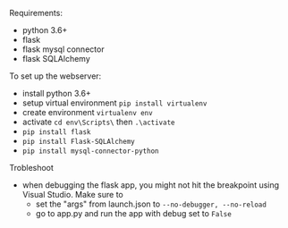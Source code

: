 Requirements:
- python 3.6+
- flask
- flask mysql connector
- flask SQLAlchemy 

To set up the webserver:
- install python 3.6+
- setup virtual environment ```pip install virtualenv``` 
- create environment ```virtualenv env```
- activate ```cd env\Scripts\``` then ```.\activate```
- ```pip install flask```
- ```pip install Flask-SQLAlchemy```
- ```pip install mysql-connector-python```

Trobleshoot
- when debugging the flask app, you might not hit the breakpoint using Visual Studio. Make sure to 
  - set the "args" from launch.json to ```--no-debugger, --no-reload```
  - go to app.py and run the app with debug set to ```False```
